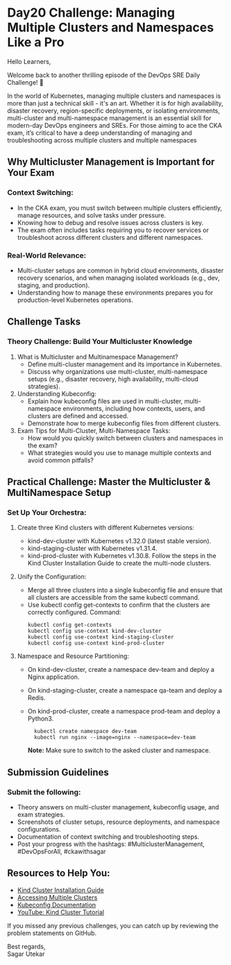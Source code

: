 # Day20 Challenge: Managing Multiple Clusters and Namespaces Like a Pro

Hello Learners,



Welcome back to another thrilling episode of the DevOps SRE Daily Challenge! 🎉 

In the world of Kubernetes, managing multiple clusters and namespaces is more than just a technical skill - it's an art. 
Whether it is for high availability, disaster recovery, region-specific deployments, or isolating environments, multi-cluster and multi-namespace management is an essential skill for modern-day DevOps engineers and SREs. For those aiming to ace the CKA exam, it’s critical to have a deep understanding of managing and troubleshooting across multiple clusters and multiple namespaces


## Why Multicluster Management is Important for Your Exam
### Context Switching:
- In the CKA exam, you must switch between multiple clusters efficiently, manage resources, and solve tasks under pressure.
- Knowing how to debug and resolve issues across clusters is key.
- The exam often includes tasks requiring you to recover services or troubleshoot across different clusters and different namespaces.

### Real-World Relevance:
- Multi-cluster setups are common in hybrid cloud environments, disaster recovery scenarios, and when managing isolated workloads (e.g., dev, staging, and production).
- Understanding how to manage these environments prepares you for production-level Kubernetes operations.


## Challenge Tasks
### Theory Challenge: Build Your Multicluster Knowledge
1. What is Multicluster and Multinamespace Management?
    - Define multi-cluster management and its importance in Kubernetes.
    - Discuss why organizations use multi-cluster, multi-namespace setups (e.g., disaster recovery, high availability, multi-cloud strategies).
2. Understanding Kubeconfig:
    - Explain how kubeconfig files are used in multi-cluster, multi-namespace environments, including how contexts, users, and clusters are defined and accessed.
    - Demonstrate how to merge kubeconfig files from different clusters.
3. Exam Tips for Multi-Cluster, Multi-Namespace Tasks:
    - How would you quickly switch between clusters and namespaces in the exam?
    - What strategies would you use to manage multiple contexts and avoid common pitfalls?

## Practical Challenge: Master the Multicluster & MultiNamespace Setup
### Set Up Your Orchestra:
1. Create three Kind clusters with different Kubernetes versions:
   - kind-dev-cluster with Kubernetes v1.32.0 (latest stable version).
   - kind-staging-cluster with Kubernetes v1.31.4.
   - kind-prod-cluster with Kubernetes v1.30.8.
  Follow the steps in the Kind Cluster Installation Guide to create the multi-node clusters.

2. Unify the Configuration:
   - Merge all three clusters into a single kubeconfig file and ensure that all clusters are accessible from the same kubectl command.
   - Use kubectl config get-contexts to confirm that the clusters are correctly configured.
     Command:
      ```
      kubectl config get-contexts
      kubectl config use-context kind-dev-cluster
      kubectl config use-context kind-staging-cluster
      kubectl config use-context kind-prod-cluster
      ```
3. Namespace and Resource Partitioning:
   - On kind-dev-cluster, create a namespace dev-team and deploy a Nginx application.
   - On kind-staging-cluster, create a namespace qa-team and deploy a Redis.
   - On kind-prod-cluster, create a namespace prod-team and deploy a Python3.
      ```
        kubectl create namespace dev-team
        kubectl run nginx --image=nginx --namespace=dev-team
      ```
      
      <b>Note:</b> Make sure to switch to the asked cluster and namespace.

## Submission Guidelines
### Submit the following:
  - Theory answers on multi-cluster management, kubeconfig usage, and exam strategies.
  - Screenshots of cluster setups, resource deployments, and namespace configurations.
  - Documentation of context switching and troubleshooting steps.
  - Post your progress with the hashtags: #MulticlusterManagement, #DevOpsForAll, #ckawithsagar

## Resources to Help You:
  - [Kind Cluster Installation Guide](https://github.com/Sagar2366/LearnWithSagar/blob/main/CKA/9_kind_cluster_installation.md)
  - [Accessing Multiple Clusters](https://github.com/Sagar2366/LearnWithSagar/blob/main/CKA/9_accessing_multiple_clusters.md)
  - [Kubeconfig Documentation](https://kubernetes.io/docs/concepts/configuration/organize-cluster-access-kubeconfig/)
  - [YouTube: Kind Cluster Tutorial](https://youtu.be/_rBorgUURBw?si=d1MaWJobgA6RlSYI)

If you missed any previous challenges, you can catch up by reviewing the problem statements on GitHub.

Best regards,</br>
Sagar Utekar
